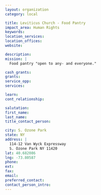 ```yaml
---
layout: organization
category: local

title: Leviticus Church - Food Pantry
impact_area: Human Rights
keywords: 
location_services: 
location_offices: 
website: 

description: 
mission: |
  Food pantry "open to any- and everyone."

cash_grants: 
grants: 
service_opp: 
services: 

learn: 
cont_relationship: 

salutation: 
first_name: 
last_name: 
title_contact_person: 

city: S. Ozone Park
state: NY
address: |
  114-12 Van Wyck Expressway  
  S. Ozone Park NY 11420
lat: 40.682086
lng: -73.80587
phone: 
ext: 
fax: 
email: 
preferred_contact: 
contact_person_intro: 
---
```

